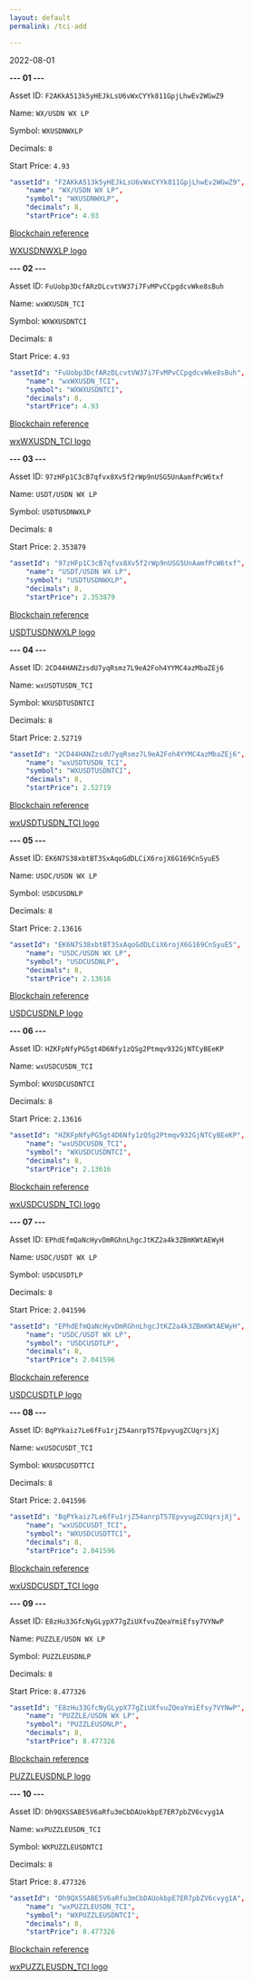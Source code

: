 ```yaml
---
layout: default
permalink: /tci-add

---
```



2022-08-01

**--- 01 ---**

Asset ID: `F2AKkA513k5yHEJkLsU6vWxCYYk811GpjLhwEv2WGwZ9`

Name: `WX/USDN WX LP`

Symbol:	 `WXUSDNWXLP`

Decimals: `8`

Start Price: `4.93`

```yaml
"assetId": "F2AKkA513k5yHEJkLsU6vWxCYYk811GpjLhwEv2WGwZ9",
    "name": "WX/USDN WX LP",
    "symbol": "WXUSDNWXLP",
    "decimals": 8,
    "startPrice": 4.93
```

[Blockchain reference](https://wscan.io/F2AKkA513k5yHEJkLsU6vWxCYYk811GpjLhwEv2WGwZ9)

[WXUSDNWXLP logo](https://cloud.jetdebt.xyz/s/sx6ZxM5J6ypZKFq/download/wxusdn.svg)


**--- 02 ---**

Asset ID: `FuUobp3DcfARzDLcvtVW37i7FvMPvCCpgdcvWke8sBuh`

Name: `wxWXUSDN_TCI`

Symbol:	 `WXWXUSDNTCI`

Decimals: `8`

Start Price: `4.93`

```yaml
"assetId": "FuUobp3DcfARzDLcvtVW37i7FvMPvCCpgdcvWke8sBuh",
    "name": "wxWXUSDN_TCI",
    "symbol": "WXWXUSDNTCI",
    "decimals": 8,
    "startPrice": 4.93
```

[Blockchain reference](https://wscan.io/FuUobp3DcfARzDLcvtVW37i7FvMPvCCpgdcvWke8sBuh)

[wxWXUSDN_TCI logo](https://cloud.jetdebt.xyz/s/gzjk2ar4BTXknaT/download/wxWXUSDN_TCI.svg)

**--- 03 ---**

Asset ID: `97zHFp1C3cB7qfvx8Xv5f2rWp9nUSG5UnAamfPcW6txf`

Name: `USDT/USDN WX LP`

Symbol:	 `USDTUSDNWXLP`

Decimals: `8`

Start Price: `2.353879`

```yaml
"assetId": "97zHFp1C3cB7qfvx8Xv5f2rWp9nUSG5UnAamfPcW6txf",
    "name": "USDT/USDN WX LP",
    "symbol": "USDTUSDNWXLP",
    "decimals": 8,
    "startPrice": 2.353879
```

[Blockchain reference](https://wscan.io/97zHFp1C3cB7qfvx8Xv5f2rWp9nUSG5UnAamfPcW6txf)

[USDTUSDNWXLP logo](https://cloud.jetdebt.xyz/s/54L5ZeppiPjmkqg/download/usdtusdn.svg)


**--- 04 ---**

Asset ID: `2CD44HANZzsdU7yqRsmz7L9eA2Foh4YYMC4azMbaZEj6`

Name: `wxUSDTUSDN_TCI`

Symbol:	 `WXUSDTUSDNTCI`

Decimals: `8`

Start Price: `2.52719`


```yaml
"assetId": "2CD44HANZzsdU7yqRsmz7L9eA2Foh4YYMC4azMbaZEj6",
    "name": "wxUSDTUSDN_TCI",
    "symbol": "WXUSDTUSDNTCI",
    "decimals": 8,
    "startPrice": 2.52719
```

[Blockchain reference](https://wscan.io/2CD44HANZzsdU7yqRsmz7L9eA2Foh4YYMC4azMbaZEj6)

[wxUSDTUSDN_TCI logo](https://cloud.jetdebt.xyz/s/Loz7PS3MHerxX7w/download/wxUSDTUSDN_TCI.svg)


**--- 05 ---**

Asset ID: `EK6N7S38xbtBT3SxAqoGdDLCiX6rojX6G169CnSyuE5`

Name: `USDC/USDN WX LP`

Symbol:	 `USDCUSDNLP`

Decimals: `8`

Start Price: `2.13616`

```yaml
"assetId": "EK6N7S38xbtBT3SxAqoGdDLCiX6rojX6G169CnSyuE5",
    "name": "USDC/USDN WX LP",
    "symbol": "USDCUSDNLP",
    "decimals": 8,
    "startPrice": 2.13616
```

[Blockchain reference](https://wscan.io/EK6N7S38xbtBT3SxAqoGdDLCiX6rojX6G169CnSyuE5)

[USDCUSDNLP logo](https://cloud.jetdebt.xyz/s/pj7HHeafJHy4tKd/download/usdcusdn.svg)


**--- 06 ---**

Asset ID: `HZKFpNfyPG5gt4D6Nfy1zQSg2Ptmqv932GjNTCyBEeKP`

Name: `wxUSDCUSDN_TCI`

Symbol:	 `WXUSDCUSDNTCI`

Decimals: `8`

Start Price: `2.13616`

```yaml
"assetId": "HZKFpNfyPG5gt4D6Nfy1zQSg2Ptmqv932GjNTCyBEeKP",
    "name": "wxUSDCUSDN_TCI",
    "symbol": "WXUSDCUSDNTCI",
    "decimals": 8,
    "startPrice": 2.13616
```

[Blockchain reference](https://wscan.io/HZKFpNfyPG5gt4D6Nfy1zQSg2Ptmqv932GjNTCyBEeKP)

[wxUSDCUSDN_TCI logo](https://cloud.jetdebt.xyz/s/Zb267Rk5RW2L97K/download/wxUSDCUSDN_TCI.svg)


**--- 07 ---**

Asset ID: `EPhdEfmQaNcHyvDmRGhnLhgcJtKZ2a4k3ZBmKWtAEWyH`

Name: `USDC/USDT WX LP`

Symbol:	 `USDCUSDTLP`

Decimals: `8`

Start Price: `2.041596`

```yaml
"assetId": "EPhdEfmQaNcHyvDmRGhnLhgcJtKZ2a4k3ZBmKWtAEWyH",
    "name": "USDC/USDT WX LP",
    "symbol": "USDCUSDTLP",
    "decimals": 8,
    "startPrice": 2.041596
```

[Blockchain reference](https://wscan.io/EPhdEfmQaNcHyvDmRGhnLhgcJtKZ2a4k3ZBmKWtAEWyH)

[USDCUSDTLP logo](https://cloud.jetdebt.xyz/s/L6MPEzzWEXgdEAc/download/usdcusdt.svg)

**--- 08 ---**

Asset ID: `BqPYkaiz7Le6fFu1rjZ54anrpT57EpvyugZCUqrsjXj`

Name: `wxUSDCUSDT_TCI`

Symbol:	 `WXUSDCUSDTTCI`

Decimals: `8`

Start Price: `2.041596`

```yaml
"assetId": "BqPYkaiz7Le6fFu1rjZ54anrpT57EpvyugZCUqrsjXj",
    "name": "wxUSDCUSDT_TCI",
    "symbol": "WXUSDCUSDTTCI",
    "decimals": 8,
    "startPrice": 2.041596
```

[Blockchain reference](https://wscan.io/BqPYkaiz7Le6fFu1rjZ54anrpT57EpvyugZCUqrsjXj)

[wxUSDCUSDT_TCI logo](https://cloud.jetdebt.xyz/s/mJtwbeDLJ8K77bH/download/wxUSDCUSDT_TCI.svg)

**--- 09 ---**

Asset ID: `E8zHu33GfcNyGLypX77gZiUXfvuZQeaYmiEfsy7VYNwP`

Name: `PUZZLE/USDN WX LP`

Symbol:	 `PUZZLEUSDNLP`

Decimals: `8`

Start Price: `8.477326`

```yaml
"assetId": "E8zHu33GfcNyGLypX77gZiUXfvuZQeaYmiEfsy7VYNwP",
    "name": "PUZZLE/USDN WX LP",
    "symbol": "PUZZLEUSDNLP",
    "decimals": 8,
    "startPrice": 8.477326
```

[Blockchain reference](https://wscan.io/E8zHu33GfcNyGLypX77gZiUXfvuZQeaYmiEfsy7VYNwP)

[PUZZLEUSDNLP logo](https://cloud.jetdebt.xyz/s/4PgaFXMXpxjWSep/download/puzzleusdn.svg)


**--- 10 ---**

Asset ID: `Dh9QXSSABE5V6aRfu3mCbDAUokbpE7ER7pbZV6cvyg1A`

Name: `wxPUZZLEUSDN_TCI`

Symbol:	 `WXPUZZLEUSDNTCI`

Decimals: `8`

Start Price: `8.477326`

```yaml
"assetId": "Dh9QXSSABE5V6aRfu3mCbDAUokbpE7ER7pbZV6cvyg1A",
    "name": "wxPUZZLEUSDN_TCI",
    "symbol": "WXPUZZLEUSDNTCI",
    "decimals": 8,
    "startPrice": 8.477326
```

[Blockchain reference](https://wscan.io/Dh9QXSSABE5V6aRfu3mCbDAUokbpE7ER7pbZV6cvyg1A)

[wxPUZZLEUSDN_TCI logo](https://cloud.jetdebt.xyz/s/z6WyRxoE62zgcGs/download/wxPUZZLEUSDN_TCI.svg)